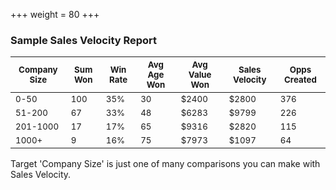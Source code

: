 +++
weight = 80
+++

### Sample Sales Velocity Report
|<small>Company Size</small> |<small>Sum Won</small> |<small>Win Rate</small> |<small>Avg Age Won</small> |<small>Avg Value Won</small> |<small>Sales Velocity</small> |<small>Opps Created</small> |
|-------------|--------|---------|------------|--------------|---------------|------|
|<small>0-50</small>|<small>100</small>|<small>35% </small>|<small>30 </small>|<small>$2400</small>|<small>$2800</small>|<small>376</small>| 
|<small>51-200</small>|<small>67</small>|<small>33%</small>|<small>48</small>|<small>$6283</small>|<small>$9799</small>|<small>226</small>| 
|<small>201-1000</small>|<small>17</small>|<small>17%</small>|<small>65</small>|<small>$9316</small>|<small>$2820</small>|<small>115</small>|
|<small>1000+</small>|<small>9</small>|<small>16%</small>|<small>75</small>|<small>$7973</small>        |<small>$1097</small>|<small>64</small>|
 
Target 'Company Size' is just one of many comparisons you can make with Sales Velocity.

